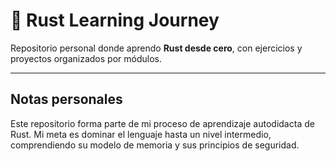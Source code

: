 # 🦀 Rust Learning Journey

Repositorio personal donde aprendo **Rust desde cero**, con ejercicios y proyectos organizados por módulos.

---
## Notas personales

Este repositorio forma parte de mi proceso de aprendizaje autodidacta de Rust.
Mi meta es dominar el lenguaje hasta un nivel intermedio, comprendiendo su modelo de memoria y sus principios de seguridad.
